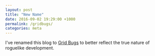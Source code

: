 ```yaml
---
layout: post
title: "New Name"
date: 2016-09-02 19:29:00 +1000
permalink: /gridbugs/
categories: meta
---
```


I've renamed this blog to [Grid Bugs](http://gridbugs.org) to better reflect the true nature of
roguelike development.

